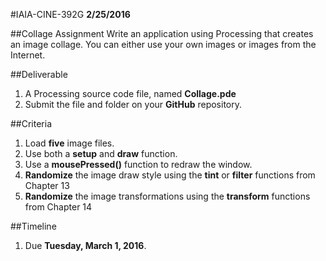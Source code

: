 #IAIA-CINE-392G
**2/25/2016**

##Collage Assignment
Write an application using Processing that creates an image collage. 
You can either use your own images or images from the Internet. 

##Deliverable
1. A Processing source code file, named **Collage.pde**
2. Submit the file and folder on your **GitHub** repository. 

##Criteria
1. Load **five** image files.
2. Use both a **setup** and **draw** function.
3. Use a **mousePressed()** function to redraw the window.
4. **Randomize** the image draw style using the **tint** or **filter** functions from Chapter 13
5. **Randomize** the image transformations using the **transform** functions from Chapter 14

##Timeline
1. Due **Tuesday, March 1, 2016**.
